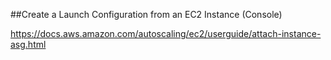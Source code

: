 ##Create a Launch Configuration from an EC2 Instance (Console)

https://docs.aws.amazon.com/autoscaling/ec2/userguide/attach-instance-asg.html